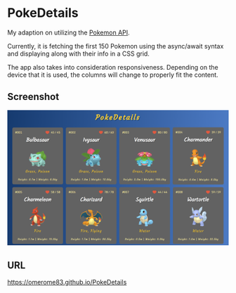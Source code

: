 # PokeDetails
My adaption on utilizing the [Pokemon API](https://pokeapi.co). 

Currently, it is fetching the first 150 Pokemon using the async/await syntax and displaying along with their info in a CSS grid.

The app also takes into consideration responsiveness. Depending on the device that it is used, the columns will change to properly fit the content.

## Screenshot
![](./screenshot.png)

## URL
https://omerome83.github.io/PokeDetails
